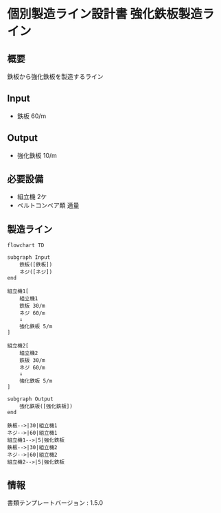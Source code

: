 # 個別製造ライン設計書 強化鉄板製造ライン

## 概要
鉄板から強化鉄板を製造するライン

## Input
- 鉄板 60/m

## Output
- 強化鉄板 10/m

## 必要設備
- 組立機 2ケ
- ベルトコンベア類 適量


## 製造ライン
```mermaid
flowchart TD

subgraph Input
    鉄板([鉄板])
    ネジ([ネジ])
end

組立機1[
    組立機1
    鉄板 30/m
    ネジ 60/m
    ↓
    強化鉄板 5/m
]

組立機2[
    組立機2
    鉄板 30/m
    ネジ 60/m
    ↓
    強化鉄板 5/m
]

subgraph Output
    強化鉄板([強化鉄板])
end

鉄板-->|30|組立機1
ネジ-->|60|組立機1
組立機1-->|5|強化鉄板
鉄板-->|30|組立機2
ネジ-->|60|組立機2
組立機2-->|5|強化鉄板
```


## 情報
書類テンプレートバージョン : 1.5.0
